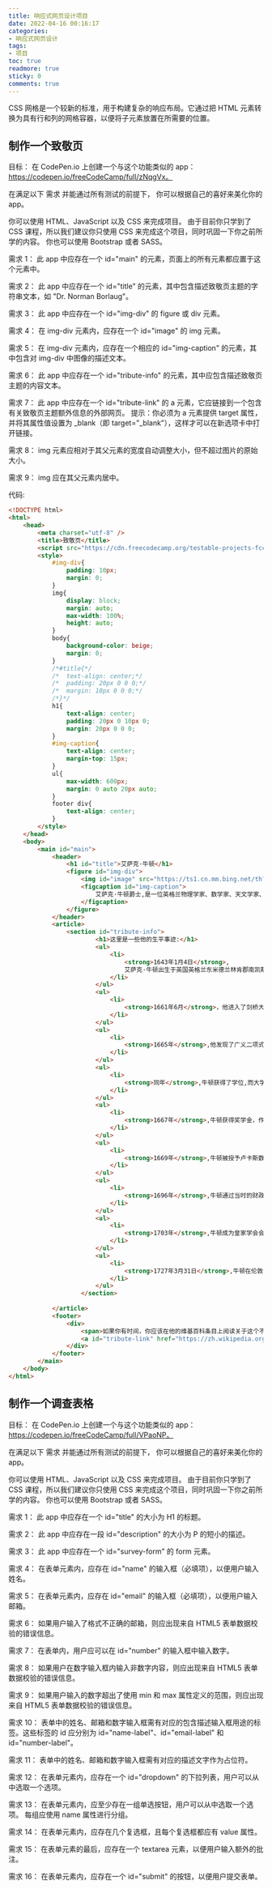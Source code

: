 ```yaml
---
title: 响应式网页设计项目
date: 2022-04-16 00:16:17
categories:
- 响应式网页设计
tags:
- 项目
toc: true
readmore: true
sticky: 0
comments: true
---
```


CSS 网格是一个较新的标准，用于构建复杂的响应布局。它通过把 HTML 元素转换为具有行和列的网格容器，以便将子元素放置在所需要的位置。

<!-- more -->
## 制作一个致敬页
目标： 在 CodePen.io 上创建一个与这个功能类似的 app：https://codepen.io/freeCodeCamp/full/zNqgVx。

在满足以下 需求 并能通过所有测试的前提下， 你可以根据自己的喜好来美化你的 app。

你可以使用 HTML、JavaScript 以及 CSS 来完成项目。 由于目前你只学到了 CSS 课程，所以我们建议你只使用 CSS 来完成这个项目，同时巩固一下你之前所学的内容。 你也可以使用 Bootstrap 或者 SASS。

需求 1： 此 app 中应存在一个 id="main" 的元素，页面上的所有元素都应置于这个元素中。

需求 2： 此 app 中应存在一个 id="title" 的元素，其中包含描述致敬页主题的字符串文本，如 "Dr. Norman Borlaug"。

需求 3： 此 app 中应存在一个 id="img-div" 的 figure 或 div 元素。

需求 4： 在 img-div 元素内，应存在一个 id="image" 的 img 元素。

需求 5： 在 img-div 元素内，应存在一个相应的 id="img-caption" 的元素，其中包含对 img-div 中图像的描述文本。

需求 6： 此 app 中应存在一个 id="tribute-info" 的元素，其中应包含描述致敬页主题的内容文本。

需求 7： 此 app 中应存在一个 id="tribute-link" 的 a 元素，它应链接到一个包含有关致敬页主题额外信息的外部网页。 提示：你必须为 a 元素提供 target 属性，并将其属性值设置为 _blank（即 target="_blank"），这样才可以在新选项卡中打开链接。

需求 8： img 元素应相对于其父元素的宽度自动调整大小，但不超过图片的原始大小。

需求 9： img 应在其父元素内居中。

代码:
```html
<!DOCTYPE html>
<html>
	<head>
		<meta charset="utf-8" />
		<title>致敬页</title>
		<script src="https://cdn.freecodecamp.org/testable-projects-fcc/v1/bundle.js"></script>
		<style>
			#img-div{
				padding: 10px;
				margin: 0;
			}
			img{
				display: block;
				margin: auto;
				max-width: 100%;
				height: auto;
			}
			body{
				background-color: beige;
				margin: 0;
			}
			/*#title{*/
			/*	text-align: center;*/
			/*	padding: 20px 0 0 0;*/
			/*	margin: 10px 0 0 0;*/
			/*}*/
			h1{
				text-align: center;
				padding: 20px 0 10px 0;
				margin: 20px 0 0 0;
			}
			#img-caption{
				text-align: center;
				margin-top: 15px;
			}
			ul{
				max-width: 600px;
				margin: 0 auto 20px auto;
			}
			footer div{
				text-align: center;
			}
		</style>
	</head>
	<body>
		<main id="main">
			<header>
				<h1 id="title">艾萨克·牛顿</h1>
				<figure id="img-div">
					<img id="image" src="https://ts1.cn.mm.bing.net/th?id=OIP-C.ib7d1lCwRHAND480o0Z_2gAAAA&w=146&h=159&c=8&rs=1&qlt=90&o=6&dpr=1.25&pid=3.1&rm=2" alt="牛顿图片"/>
					<figcaption id="img-caption">
						艾萨克·牛顿爵士,是一位英格兰物理学家、数学家、天文学家、自然哲学家和炼金术士。
					</figcaption>
				</figure>
			</header>
			<article>
				<section id="tribute-info">
						<h1>这里是一些他的生平事迹:</h1>
						<ul>
							<li>
								<strong>1643年1月4日</strong>,
								艾萨克·牛顿出生于英国英格兰东米德兰林肯郡南凯斯蒂文科尔斯沃斯村畔伍尔索普的伍尔索普庄园。
							</li>
						</ul>
						<ul>
							<li>
								<strong>1661年6月</strong>，他进入了剑桥大学的三一学院。
							</li>
						</ul>
						<ul>
							<li>
								<strong>1665年</strong>,他发现了广义二项式定理，并开始发展一套新的数学理论，也就是后来为世人所熟知的微积分学。
							</li>
						</ul>
						<ul>
							<li>
								<strong>同年</strong>,牛顿获得了学位,而大学为了预防伦敦大瘟疫而关闭了。在此后两年里，牛顿在家中继续研究微积分学、光学和万有引力定律。
							</li>
						</ul>
						<ul>
							<li>
								<strong>1667年</strong>,牛顿获得奖学金，作为研究生重返剑桥大学三一学院。
							</li>
						</ul>
						<ul>
							<li>
								<strong>1669年</strong>,牛顿被授予卢卡斯数学教授席位。
							</li>
						</ul>
						<ul>
							<li>
								<strong>1696年</strong>,牛顿通过当时的财政大臣查尔斯·孟塔古的提携迁到伦敦作皇家铸币厂的监管，一直到去世。
							</li>
						</ul>
						<ul>
							<li>
								<strong>1703年</strong>,牛顿成为皇家学会会长和法国科学院的会员。
							</li>
						</ul>
						<ul>
							<li>
								<strong>1727年3月31日</strong>,牛顿在伦敦睡梦中辞世，享寿八十四岁。
							</li>
						</ul>
					</section>
				
			</article>
			<footer>
				<div>
					<span>如果你有时间，你应该在他的维基百科条目上阅读关于这个不可思议的人的</span>
					<a id="tribute-link" href="https://zh.wikipedia.org/wiki/%E8%89%BE%E8%90%A8%E5%85%8B%C2%B7%E7%89%9B%E9%A1%BF" target="_blank">更多信息.</a>
				</div>
			</footer>
		</main>
	</body>
</html>
```

## 制作一个调查表格
目标： 在 CodePen.io 上创建一个与这个功能类似的 app：https://codepen.io/freeCodeCamp/full/VPaoNP。

在满足以下 需求 并能通过所有测试的前提下， 你可以根据自己的喜好来美化你的 app。

你可以使用 HTML、JavaScript 以及 CSS 来完成项目。 由于目前你只学到了 CSS 课程，所以我们建议你只使用 CSS 来完成这个项目，同时巩固一下你之前所学的内容。 你也可以使用 Bootstrap 或者 SASS。

需求 1： 此 app 中应存在一个 id="title" 的大小为 H1 的标题。

需求 2： 此 app 中应存在一段 id="description" 的大小为 P 的短小的描述。

需求 3： 此 app 中应存在一个 id="survey-form" 的 form 元素。

需求 4： 在表单元素内，应存在 id="name" 的输入框（必填项），以便用户输入姓名。

需求 5： 在表单元素内，应存在 id="email" 的输入框（必填项），以便用户输入邮箱。

需求 6： 如果用户输入了格式不正确的邮箱，则应出现来自 HTML5 表单数据校验的错误信息。

需求 7： 在表单内，用户应可以在 id="number" 的输入框中输入数字。

需求 8： 如果用户在数字输入框内输入非数字内容，则应出现来自 HTML5 表单数据校验的错误信息。

需求 9： 如果用户输入的数字超出了使用 min 和 max 属性定义的范围，则应出现来自 HTML5 表单数据校验的错误信息。

需求 10： 表单中的姓名、邮箱和数字输入框需有对应的包含描述输入框用途的标签。这些标签的 id 应分别为 id="name-label"、id="email-label" 和 id="number-label"。

需求 11： 表单中的姓名、邮箱和数字输入框需有对应的描述文字作为占位符。

需求 12： 在表单元素内，应存在一个 id="dropdown" 的下拉列表，用户可以从中选取一个选项。

需求 13： 在表单元素内，应至少存在一组单选按钮，用户可以从中选取一个选项。 每组应使用 name 属性进行分组。

需求 14： 在表单元素内，应存在几个复选框，且每个复选框都应有 value 属性。

需求 15： 在表单元素的最后，应存在一个 textarea 元素，以便用户输入额外的批注。

需求 16： 在表单元素内，应存在一个 id="submit" 的按钮，以便用户提交表单。